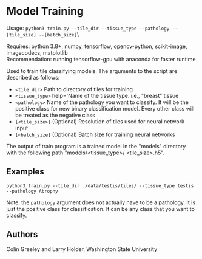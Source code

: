 # Model Training

Usage: `python3 train.py --tile_dir --tissue_type --pathology --[tile_size] --[batch_size]`\

Requires: python 3.8+, numpy, tensorflow, opencv-python, scikit-image, imagecodecs, matplotlib\
Recommendation: running tensorflow-gpu with anaconda for faster runtime

Used to train tile classifying models. The arguments to the script
are described as follows:
* `<tile_dir>` Path to directory of tiles for training
* `<tissue_type>` help='Name of the tissue type. i.e., "breast" tissue
* `<pathology>` Name of the pathology you want to classify. It will be the positive class for 
  new binary classification model. Every other class will be treated as the negative class
* `[<tile_size>]` (Optional) Resolution of tiles used for neural network input
* `[<batch_size]` (Optional) Batch size for training neural networks

The output of train program is a trained model in the "models" directory with the following path
"models/<tissue_type>/<pathology> <tile_size>.h5".

## Examples

    python3 train.py --tile_dir ./data/testis/tiles/ --tissue_type testis --pathology Atrophy
    
Note: the `pathology` argument does not actually have to be a pathology. It is just the positive 
class for classification. It can be any class that you want to classify.

## Authors

Colin Greeley and Larry Holder, Washington State University
